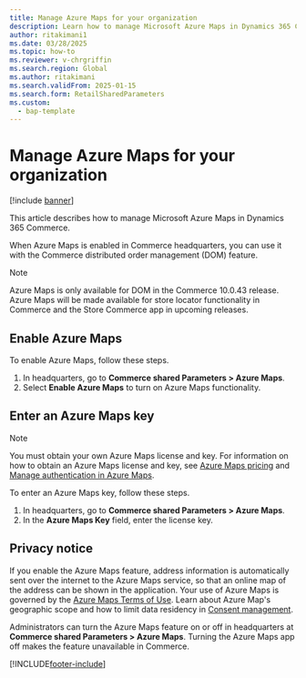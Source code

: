 ```yaml
---
title: Manage Azure Maps for your organization
description: Learn how to manage Microsoft Azure Maps in Dynamics 365 Commerce.
author: ritakimani1
ms.date: 03/28/2025
ms.topic: how-to
ms.reviewer: v-chrgriffin
ms.search.region: Global
ms.author: ritakimani
ms.search.validFrom: 2025-01-15
ms.search.form: RetailSharedParameters
ms.custom: 
  - bap-template
---
```


# Manage Azure Maps for your organization

[!include [banner](../includes/banner.md)]

This article describes how to manage Microsoft Azure Maps in Dynamics 365 Commerce.

When Azure Maps is enabled in Commerce headquarters, you can use it with the Commerce distributed order management (DOM) feature.

> [!NOTE]
> Azure Maps is only available for DOM in the Commerce 10.0.43 release. Azure Maps will be made available for store locator functionality in Commerce and the Store Commerce app in upcoming releases.

## Enable Azure Maps

To enable Azure Maps, follow these steps.

1. In headquarters, go to **Commerce shared Parameters \> Azure Maps**.
1. Select **Enable Azure Maps** to turn on Azure Maps functionality.

## Enter an Azure Maps key

> [!NOTE]
> You must obtain your own Azure Maps license and key. For information on how to obtain an Azure Maps license and key, see [Azure Maps pricing](https://azure.microsoft.com/pricing/details/azure-maps/) and [Manage authentication in Azure Maps](/azure/azure-maps/how-to-manage-authentication).

To enter an Azure Maps key, follow these steps.

1. In headquarters, go to **Commerce shared Parameters \> Azure Maps**.
1. In the **Azure Maps Key** field, enter the license key.

## Privacy notice

If you enable the Azure Maps feature, address information is automatically sent over the internet to the Azure Maps service, so that an online map of the address can be shown in the application. Your use of Azure Maps is governed by the [Azure Maps Terms of Use](https://azure.microsoft.com/support/legal/). Learn about Azure Map's geographic scope and how to limit data residency in [Consent management](/azure/azure-maps/consent-management).

Administrators can turn the Azure Maps feature on or off in headquarters at **Commerce shared Parameters \> Azure Maps**. Turning the Azure Maps app off makes the feature unavailable in Commerce.

[!INCLUDE[footer-include](../../includes/footer-banner.md)]
